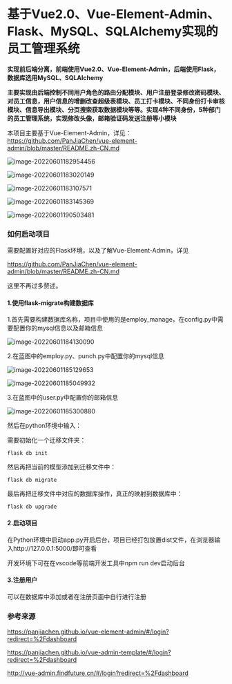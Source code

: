 # 基于Vue2.0、Vue-Element-Admin、Flask、MySQL、SQLAlchemy实现的员工管理系统

**实现前后端分离，前端使用Vue2.0、Vue-Element-Admin，后端使用Flask，数据库选用MySQL、SQLAlchemy**

**主要实现由后端控制不同用户角色的路由分配模块、用户注册登录修改密码模块、对员工信息，用户信息的增删改查超级表模块、员工打卡模块、不同身份打卡审核模块、信息导出模块、分页搜索获取数据模块等等。实现4种不同身份，5种部门的员工管理系统，实现修改头像，邮箱验证码发送注册等小模块**

本项目主要基于Vue-Element-Admin，详见：https://github.com/PanJiaChen/vue-element-admin/blob/master/README.zh-CN.md

![image-20220601182954456](D:\University\项目\员工管理系统\pic\1.png)

![image-20220601183020149](D:\University\项目\员工管理系统\pic\2.png)

![image-20220601183107571](D:\University\项目\员工管理系统\pic\3.png)

![image-20220601183145369](D:\University\项目\员工管理系统\pic\4.png)

![image-20220601190503481](D:\University\项目\员工管理系统\pic\5.png)

### 如何启动项目

需要配置好对应的Flask环境，以及了解Vue-Element-Admin，详见

https://github.com/PanJiaChen/vue-element-admin/blob/master/README.zh-CN.md

这里不再过多赘述。

#### 1.使用flask-migrate构建数据库

1.首先需要构建数据库名称，项目中使用的是employ_manage，在config.py中需要配置你的mysql信息以及邮箱信息

![image-20220601184130090](D:\University\项目\员工管理系统\pic\6.png)

2.在蓝图中的employ.py、punch.py中配置你的mysql信息

![image-20220601185129653](D:\University\项目\员工管理系统\pic\7.png)

![image-20220601185049932](D:\University\项目\员工管理系统\pic\8.png)

3.在蓝图中的user.py中配置你的邮箱信息

![image-20220601185300880](D:\University\项目\员工管理系统\pic\9.png)

然后在python环境中输入：

需要初始化一个迁移文件夹：

```
flask db init
```

然后再把当前的模型添加到迁移文件中：

```
flask db migrate
```

最后再把迁移文件中对应的数据库操作，真正的映射到数据库中：

```
flask db upgrade
```

#### 2.启动项目

在Python环境中启动app.py开启后台，项目已经打包放置dist文件，在浏览器输入http://127.0.0.1:5000/即可查看

开发环境下可在在vscode等前端开发工具中npm run dev启动后台

#### 3.注册用户

可以在数据库中添加或者在注册页面中自行进行注册

### **参考来源**

https://panjiachen.github.io/vue-element-admin/#/login?redirect=%2Fdashboard

https://panjiachen.github.io/vue-admin-template/#/login?redirect=%2Fdashboard

http://vue-admin.findfuture.cn/#/login?redirect=%2Fdashboard
